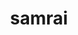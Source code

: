 ---
title: "samrai"
layout: cache
categories: [package, develop]
meta: {"compilers": ["gcc@7.5.0"], "num_specs": 22, "num_specs_by_stack": {"radiuss": 22, "root": 22}, "oss": ["ubuntu18.04"], "platforms": ["linux"], "stacks": ["radiuss", "root"], "targets": ["x86_64_v3"], "versions": ["3.12.0"]}
spec_details: [{"compiler": "gcc@7.5.0", "hash": "466mv34h4fbxjc7mylpyuqdzrxdkx3ix", "os": "ubuntu18.04", "platform": "linux", "size": "-", "stacks": ["radiuss", "root"], "target": "x86_64_v3", "variants": ["build_system=autotools", "~debug", "patches:=7ebc13a", "~shared", "~silo"], "versions": ["3.12.0"]}, {"compiler": "gcc@7.5.0", "hash": "5ncyse5q76qpdw5hieo32rj2sb6gq7ls", "os": "ubuntu18.04", "platform": "linux", "size": "-", "stacks": ["radiuss", "root"], "target": "x86_64_v3", "variants": ["build_system=autotools", "~debug", "patches:=7ebc13a", "~shared", "~silo"], "versions": ["3.12.0"]}, {"compiler": "gcc@7.5.0", "hash": "7af6diqufxfdw7fpsr4ncjke5t3tacki", "os": "ubuntu18.04", "platform": "linux", "size": "-", "stacks": ["radiuss", "root"], "target": "x86_64_v3", "variants": ["build_system=autotools", "~debug", "patches:=7ebc13a", "~shared", "~silo"], "versions": ["3.12.0"]}, {"compiler": "gcc@7.5.0", "hash": "7wrsdrmnswdffivvsnnjcjeyolhobvjd", "os": "ubuntu18.04", "platform": "linux", "size": "-", "stacks": ["radiuss", "root"], "target": "x86_64_v3", "variants": ["build_system=autotools", "~debug", "patches:=7ebc13a", "~shared", "~silo"], "versions": ["3.12.0"]}, {"compiler": "gcc@7.5.0", "hash": "axtntdx77y6atxwst3jciki3c64m7pvn", "os": "ubuntu18.04", "platform": "linux", "size": "-", "stacks": ["radiuss", "root"], "target": "x86_64_v3", "variants": ["build_system=autotools", "~debug", "patches:=7ebc13a", "~shared", "~silo"], "versions": ["3.12.0"]}, {"compiler": "gcc@7.5.0", "hash": "b4supx5o6r6yazbqk73rdfnxuc33tm3t", "os": "ubuntu18.04", "platform": "linux", "size": "-", "stacks": ["radiuss", "root"], "target": "x86_64_v3", "variants": ["build_system=autotools", "~debug", "patches:=7ebc13a", "~shared", "~silo"], "versions": ["3.12.0"]}, {"compiler": "gcc@7.5.0", "hash": "ezr326riiysvaldi57vmgetgr5zcsg5l", "os": "ubuntu18.04", "platform": "linux", "size": "-", "stacks": ["radiuss", "root"], "target": "x86_64_v3", "variants": ["build_system=autotools", "~debug", "patches:=7ebc13a", "~shared", "~silo"], "versions": ["3.12.0"]}, {"compiler": "gcc@7.5.0", "hash": "i27st2xm6l32ikwgpmtl2ckxpe3ddjie", "os": "ubuntu18.04", "platform": "linux", "size": "-", "stacks": ["radiuss", "root"], "target": "x86_64_v3", "variants": ["build_system=autotools", "~debug", "patches:=7ebc13a", "~shared", "~silo"], "versions": ["3.12.0"]}, {"compiler": "gcc@7.5.0", "hash": "qpbcivb5hou535chzhvshfkg6kqnceic", "os": "ubuntu18.04", "platform": "linux", "size": "-", "stacks": ["radiuss", "root"], "target": "x86_64_v3", "variants": ["build_system=autotools", "~debug", "patches:=7ebc13a", "~shared", "~silo"], "versions": ["3.12.0"]}, {"compiler": "gcc@7.5.0", "hash": "quprf24vgglphav6zjcafdccdj5lzjji", "os": "ubuntu18.04", "platform": "linux", "size": "-", "stacks": ["radiuss", "root"], "target": "x86_64_v3", "variants": ["build_system=autotools", "~debug", "patches:=7ebc13a", "~shared", "~silo"], "versions": ["3.12.0"]}, {"compiler": "gcc@7.5.0", "hash": "rak7oyxjfmbnwndsr33wsfwleiowsdov", "os": "ubuntu18.04", "platform": "linux", "size": "-", "stacks": ["radiuss", "root"], "target": "x86_64_v3", "variants": ["build_system=autotools", "~debug", "patches:=7ebc13a", "~shared", "~silo"], "versions": ["3.12.0"]}, {"compiler": "gcc@7.5.0", "hash": "rllem2vsksvv7qafjrs7bnw3pu6r7yqu", "os": "ubuntu18.04", "platform": "linux", "size": "-", "stacks": ["radiuss", "root"], "target": "x86_64_v3", "variants": ["build_system=autotools", "~debug", "patches:=7ebc13a", "~shared", "~silo"], "versions": ["3.12.0"]}, {"compiler": "gcc@7.5.0", "hash": "rrjvam6xbujnqdb5mc2kbusxchpufmj7", "os": "ubuntu18.04", "platform": "linux", "size": "-", "stacks": ["radiuss", "root"], "target": "x86_64_v3", "variants": ["build_system=autotools", "~debug", "patches:=7ebc13a", "~shared", "~silo"], "versions": ["3.12.0"]}, {"compiler": "gcc@7.5.0", "hash": "t4avriled42rdmie74druc6h3dxjfpps", "os": "ubuntu18.04", "platform": "linux", "size": "-", "stacks": ["radiuss", "root"], "target": "x86_64_v3", "variants": ["build_system=autotools", "~debug", "patches:=7ebc13a", "~shared", "~silo"], "versions": ["3.12.0"]}, {"compiler": "gcc@7.5.0", "hash": "u2luczh7wm43m4bkxz4m2hvpjokcx5dj", "os": "ubuntu18.04", "platform": "linux", "size": "-", "stacks": ["radiuss", "root"], "target": "x86_64_v3", "variants": ["build_system=autotools", "~debug", "patches:=7ebc13a", "~shared", "~silo"], "versions": ["3.12.0"]}, {"compiler": "gcc@7.5.0", "hash": "u35fhbuijj5g4j5v3q4gsjyb2fjztnov", "os": "ubuntu18.04", "platform": "linux", "size": "-", "stacks": ["radiuss", "root"], "target": "x86_64_v3", "variants": ["build_system=autotools", "~debug", "patches:=7ebc13a", "~shared", "~silo"], "versions": ["3.12.0"]}, {"compiler": "gcc@7.5.0", "hash": "ui7nn3bp3tezy7rmax5t3ybgx25ht6lu", "os": "ubuntu18.04", "platform": "linux", "size": "-", "stacks": ["radiuss", "root"], "target": "x86_64_v3", "variants": ["build_system=autotools", "~debug", "patches:=7ebc13a", "~shared", "~silo"], "versions": ["3.12.0"]}, {"compiler": "gcc@7.5.0", "hash": "uye6loowwvdhnxi5uehzw5ab3vh6p4ns", "os": "ubuntu18.04", "platform": "linux", "size": "-", "stacks": ["radiuss", "root"], "target": "x86_64_v3", "variants": ["build_system=autotools", "~debug", "patches:=7ebc13a", "~shared", "~silo"], "versions": ["3.12.0"]}, {"compiler": "gcc@7.5.0", "hash": "vtkwryqveqs5b5epxwkv3acziyrbaloq", "os": "ubuntu18.04", "platform": "linux", "size": "-", "stacks": ["radiuss", "root"], "target": "x86_64_v3", "variants": ["build_system=autotools", "~debug", "patches:=7ebc13a", "~shared", "~silo"], "versions": ["3.12.0"]}, {"compiler": "gcc@7.5.0", "hash": "w2r2zofu4xzgg6r46byivg7vn3dqiqx3", "os": "ubuntu18.04", "platform": "linux", "size": "-", "stacks": ["radiuss", "root"], "target": "x86_64_v3", "variants": ["build_system=autotools", "~debug", "patches:=7ebc13a", "~shared", "~silo"], "versions": ["3.12.0"]}, {"compiler": "gcc@7.5.0", "hash": "w3hfv4of4m2fawfpebc343pkkzegeaz3", "os": "ubuntu18.04", "platform": "linux", "size": "-", "stacks": ["radiuss", "root"], "target": "x86_64_v3", "variants": ["build_system=autotools", "~debug", "patches:=7ebc13a", "~shared", "~silo"], "versions": ["3.12.0"]}, {"compiler": "gcc@7.5.0", "hash": "z6ldan46gha7jkjzgbeym2e5sa2haint", "os": "ubuntu18.04", "platform": "linux", "size": "-", "stacks": ["radiuss", "root"], "target": "x86_64_v3", "variants": ["build_system=autotools", "~debug", "patches:=7ebc13a", "~shared", "~silo"], "versions": ["3.12.0"]}]
---